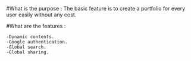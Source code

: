 #What is the purpose :
    The basic feature is to create a portfolio for every user easily without any cost.

#What are the features :

    -Dynamic contents.
    -Google authentication.
    -Global search.
    -Global sharing.
    